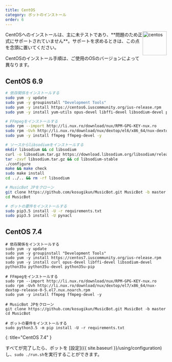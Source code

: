 ```yaml
---
title: CentOS
category: ボットのインストール
order: 6
---
```


<img class="doc-img" src="{{ site.baseurl }}/images/centos.png" alt="centos" style="width: 75px; float: right;"/>
CentOSへのインストールは、主に未テストであり、**問​​題のため正式にサポートされていません**。サポートを求めるときは、この点を念頭に置いてください。

CentOSのインストール手順は、ご使用のOSのバージョンによって異なります。

## CentOS 6.9

~~~sh
# 依存関係をインストールする
sudo yum -y update
sudo yum -y groupinstall "Development Tools"
sudo yum -y install https://centos6.iuscommunity.org/ius-release.rpm
sudo yum -y install yum-utils opus-devel libffi-devel libsodium-devel python35u python35u-devel python35u-pip

# FFmpegをインストールする
sudo rpm --import http://li.nux.ro/download/nux/RPM-GPG-KEY-nux.ro
sudo rpm -Uvh http://li.nux.ro/download/nux/dextop/el6/x86_64/nux-dextop-release-0-2.el6.nux.noarch.rpm
sudo yum -y install ffmpeg ffmpeg-devel -y

# ソースからlibsodiumをインストールする
mkdir libsodium && cd libsodium
curl -o libsodium.tar.gz https://download.libsodium.org/libsodium/releases/LATEST.tar.gz
tar -zxvf libsodium.tar.gz && cd libsodium-stable
./configure
make && make check
sudo make install
cd ../.. && rm -rf libsodium

# MusicBot JPをクローン
git clone https://github.com/kosugikun/MusicBot.git MusicBot -b master
cd MusicBot

# ボットの要件をインストールする
sudo pip3.5 install -U -r requirements.txt
sudo pip3.5 install -U pynacl
~~~

## CentOS 7.4

~~~
# 依存関係をインストールする
sudo yum -y update
sudo yum -y groupinstall "Development Tools"
sudo yum -y install https://centos7.iuscommunity.org/ius-release.rpm
sudo yum -y install curl opus-devel libffi-devel libsodium-devel python35u python35u-devel python35u-pip

# FFmpegをインストールする
sudo rpm --import http://li.nux.ro/download/nux/RPM-GPG-KEY-nux.ro
sudo rpm -Uvh http://li.nux.ro/download/nux/dextop/el7/x86_64/nux-dextop-release-0-5.el7.nux.noarch.rpm
sudo yum -y install ffmpeg ffmpeg-devel -y

# MusicBot JPをクローン
git clone https://github.com/kosugikun/MusicBot.git MusicBot -b master
cd MusicBot

# ボットの要件をインストールする
sudo python3.5 -m pip install -U -r requirements.txt
~~~
{: title="CentOS 7.4" }

すべてが完了したら、ボットを [設定]({{ site.baseurl }}/using/configuration)し、`sudo ./run.sh`を実行することができます。